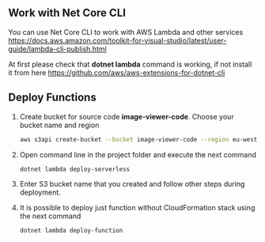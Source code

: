 ## Work with Net Core CLI 
You can use Net Core CLI to work with AWS Lambda and other services
https://docs.aws.amazon.com/toolkit-for-visual-studio/latest/user-guide/lambda-cli-publish.html

At first please check that **dotnet lambda** command is working, if not install it from here
https://github.com/aws/aws-extensions-for-dotnet-cli

## Deploy Functions

1. Create bucket for source code **image-viewer-code**. Choose your bucket name and region

   ```bash
   aws s3api create-bucket --bucket image-viewer-code --region eu-west-1 --create-bucket-configuration LocationConstraint=eu-west-1
   ```
2. Open command line in the project folder and execute the next command

   ```bash
   dotnet lambda deploy-serverless
   ```
3. Enter S3 bucket name that you created and follow other steps during deployment.
4. It is possible to deploy just function without CloudFormation stack using the next command
   ```bash
   dotnet lambda deploy-function
   ```